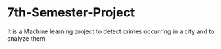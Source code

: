 # 7th-Semester-Project
It is a Machine learning project to detect crimes occurring in a city and to analyze them

